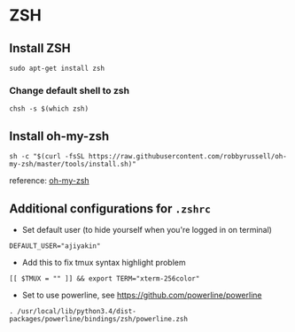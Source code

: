# ZSH


## Install ZSH
`sudo apt-get install zsh`


### Change default shell to zsh
`chsh -s $(which zsh)`


## Install oh-my-zsh
`sh -c "$(curl -fsSL https://raw.githubusercontent.com/robbyrussell/oh-my-zsh/master/tools/install.sh)"`


reference: [oh-my-zsh](https://github.com/robbyrussell/oh-my-zsh)


## Additional configurations for `.zshrc`

- Set default user (to hide yourself when you're logged in on terminal)


`DEFAULT_USER="ajiyakin"`


- Add this to fix tmux syntax highlight problem


`[[ $TMUX = "" ]] && export TERM="xterm-256color"`



- Set to use powerline, see https://github.com/powerline/powerline


`. /usr/local/lib/python3.4/dist-packages/powerline/bindings/zsh/powerline.zsh`
